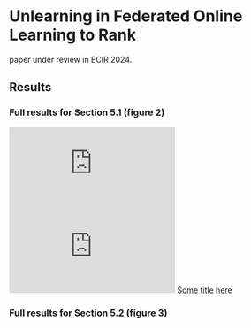 # Unlearning in Federated Online Learning to Rank
paper under review in ECIR 2024.

## Results

### Full results for Section 5.1 (figure 2)
![image](https://github.com/ielab/foltr-unlearning/blob/main/images/MQ2007_original.pdf)
![image](https://github.com/ielab/foltr-unlearning/blob/main/images/MQ2007_original.pdf?raw=true)
[Some title here](https://github.com/ielab/foltr-unlearning/blob/main/images/MQ2007_original.pdf)



### Full results for Section 5.2 (figure 3)
